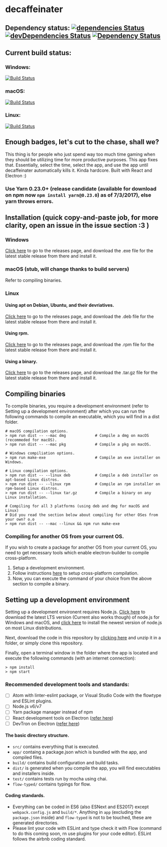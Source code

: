 # decaffeinater
## Dependency status: [![dependencies Status](https://david-dm.org/ibujs/decaffeinater/status.svg?style=flat-square)](https://david-dm.org/ibujs/decaffeinater) [![devDependencies Status](https://david-dm.org/ibujs/decaffeinater/dev-status.svg?style=flat-square)](https://david-dm.org/ibujs/decaffeinater?type=dev) [![Dependency Status](https://dependencyci.com/github/ibujs/decaffeinater/badge?style=flat-square)](https://dependencyci.com/github/ibujs/decaffeinater)

## Current build status:
### Windows:
[![Build Status](https://ci.appveyor.com/api/projects/status/mi1xslomqvmq1e46)](https://ci.appveyor.com/project/ibujs/decaffeinater)
### macOS:
[![Build Status](https://travis-ci.org/ibujs/decaffeinater.svg?branch=master)](https://travis-ci.org/ibujs/decaffeinater)
### Linux:
[![Build Status](https://circleci.com/gh/ibujs/decaffeinater.svg?style=svg)](https://circleci.com/gh/ibujs/decaffeinater)

## Enough badges, let's cut to the chase, shall we?
This thing is for people who just spend way too much time gaming when they should be utilizing time for more productive purposes. This app fixes that. Essentially, select the time, select the app, and use the app until decaffeinater automatically kills it. Kinda hardcore. Built with React and Electron :)

### Use Yarn 0.23.0+ (release candidate (available for download on npm now `npm install yarn@0.23.0`) as of 7/3/2017), else yarn throws errors.

## Installation (quick copy-and-paste job, for more clarity, open an issue in the issue section :3 )
### Windows
[Click here](https://github.com/ibujs/decaffeinater/releases) to go to the releases page, and download the .exe file for the latest stable release from there and install it.

### macOS (stub, will change thanks to build servers)
Refer to compiling binaries.

### Linux
#### Using apt on Debian, Ubuntu, and their devriatives.
[Click here](https://github.com/ibujs/decaffeinater/releases) to go to the releases page, and download the .deb file for the latest stable release from there and install it.
#### Using rpm.
[Click here](https://github.com/ibujs/decaffeinater/releases) to go to the releases page, and download the .rpm file for the latest stable release from there and install it.
#### Using a binary.
[Click here](https://github.com/ibujs/decaffeinater/releases) to go to the releases page, and download the .tar.gz file for the latest stable release from there and install it.

## Compiling binaries
To compile binaries, you require a development environment (refer to Setting up a development environment) after which you can run the following commands to compile an executable, which you will find in a dist folder.
```
# macOS compilation options.
> npm run dist -- --mac dmg             # Compile a dmg on macOS (recommeded for macOS).
> npm run dist -- --mac pkg             # Compile a pkg on macOS.

# Windows compiliation options.
> npm run make-exe                      # Compile an exe installer on Windows.

# Linux compilation options.
> npm run dist -- --linux deb           # Compile a deb installer on apt-based Linux distros.
> npm run dist -- --linux rpm           # Compile an rpm installer on rpm-based Linux distros.
> npm run dist -- --linux tar.gz        # Compile a binary on any Linux installation.

# Compiling for all 3 platforms (using deb and dmg for macOS and Linux)
# Did you read the section below about compiling for other OSes from your own? o.o
> npm run dist -- --mac --linux && npm run make-exe
```

### Compiling for another OS from your current OS.
If you wish to create a package for another OS from your current OS, you need to get necessary tools which enable electron-builder to compile cross-platform.

1. Setup a development environment.
2. Follow instructions [here](https://github.com/electron-userland/electron-builder/wiki/Multi-Platform-Build) to setup cross-platform compilation.
3. Now, you can execute the command of your choice from the above section to compile a binary.

## Setting up a development environment
Setting up a development environent requires Node.js. [Click here](https://nodejs.org/en/download/) to download the latest LTS version (Current also works though) of node.js for Windows and macOS, and [click here](https://nodejs.org/en/download/package-manager/) to install the newest version of node.js on most Linux distributions.

Next, download the code in this repository by [clicking here](https://github.com/ibujs/decaffeinater/archive/master.zip) and unzip it in a folder, or simply clone this repository.

Finally, open a terminal window in the folder where the app is located and execute the following commands (with an internet connection):
```
> npm install
> npm start
```
### Recommended development tools and standards:
- [ ] Atom with linter-eslint package, or Visual Studio Code with the flowtype and ESLint plugins.
- [ ] Node.js v6/v7
- [ ] Yarn package manager instead of npm
- [ ] React development tools on Electron ([refer here](https://github.com/electron/electron/blob/master/docs/tutorial/devtools-extension.md))
- [ ] DevTron on Electron ([refer here](electron.atom.io/devtron))

#### The basic directory structure.
- `src/` contains everything that is executed.
- `app/` containg a package.json which is bundled with the app, and compiled files.
- `build/` contains build configuration and build tasks.
- `dist/` is generated when you compile the app, you will find executables and installers inside.
- `test/` contains tests run by mocha using chai.
- `flow-typed/` contains typings for flow.

#### Coding standards.
- Everything can be coded in ES6 (also ESNext and ES2017) except `webpack.config.js` and `build/*`. Anything in `app` (excluding the `package.json` inside) and `flow-typed` is not to be touched, these are generated directories.
- Please lint your code with ESLint and type check it with Flow (command to do this coming soon, rn use plugins for your code editor). ESLint follows the airbnb coding standard.

